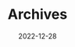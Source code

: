 ---
title: "Archives"
date: 2022-12-28
layout: "archives"
slug: "archives"
menu:
    main:
        weight: 3
        params: 
            icon: archives
---